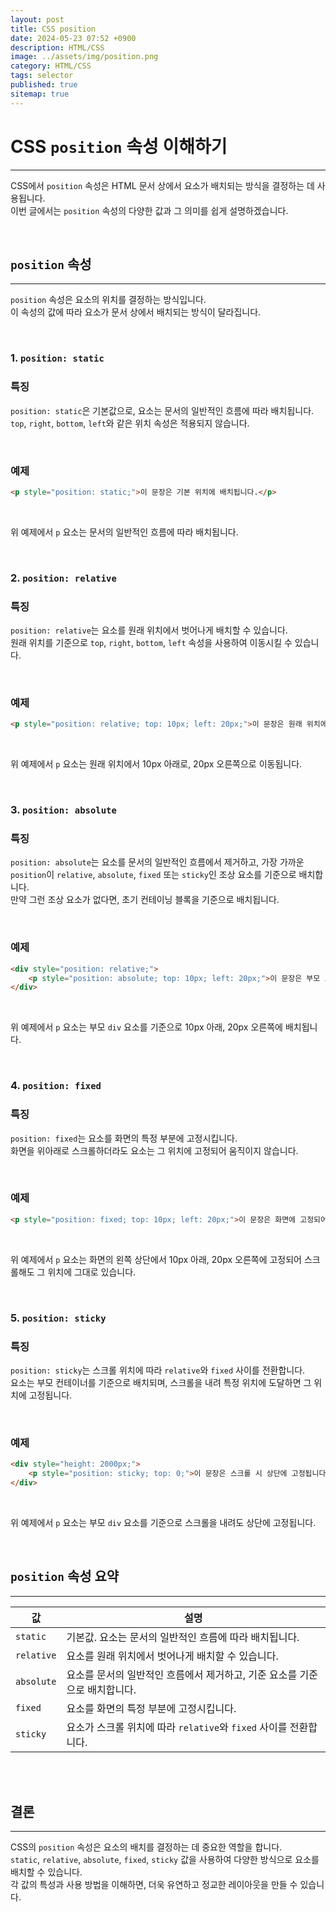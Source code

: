 ```yaml
---
layout: post
title: CSS position 
date: 2024-05-23 07:52 +0900
description: HTML/CSS 
image: ../assets/img/position.png
category: HTML/CSS
tags: selector
published: true
sitemap: true
---
```



# CSS `position` 속성 이해하기
---

CSS에서 `position` 속성은 HTML 문서 상에서 요소가 배치되는 방식을 결정하는 데 사용됩니다.    
이번 글에서는 `position` 속성의 다양한 값과 그 의미를 쉽게 설명하겠습니다.    

<br>

## `position` 속성
---

`position` 속성은 요소의 위치를 결정하는 방식입니다.     
이 속성의 값에 따라 요소가 문서 상에서 배치되는 방식이 달라집니다.    

<br>

### 1. `position: static`   

### 특징
`position: static`은 기본값으로, 요소는 문서의 일반적인 흐름에 따라 배치됩니다.    
`top`, `right`, `bottom`, `left`와 같은 위치 속성은 적용되지 않습니다.    

<br>

### 예제
```html
<p style="position: static;">이 문장은 기본 위치에 배치됩니다.</p>
```

<br>

위 예제에서 `p` 요소는 문서의 일반적인 흐름에 따라 배치됩니다.   

<br>

### 2. `position: relative`

### 특징
`position: relative`는 요소를 원래 위치에서 벗어나게 배치할 수 있습니다.    
원래 위치를 기준으로 `top`, `right`, `bottom`, `left` 속성을 사용하여 이동시킬 수 있습니다.   

<br>

### 예제
```html
<p style="position: relative; top: 10px; left: 20px;">이 문장은 원래 위치에서 이동되었습니다.</p>
```

<br>

위 예제에서 `p` 요소는 원래 위치에서 10px 아래로, 20px 오른쪽으로 이동됩니다.   

<br>

### 3. `position: absolute`

### 특징
`position: absolute`는 요소를 문서의 일반적인 흐름에서 제거하고, 가장 가까운 `position`이 `relative`, `absolute`, `fixed` 또는 `sticky`인 조상 요소를 기준으로 배치합니다.     
만약 그런 조상 요소가 없다면, 초기 컨테이닝 블록을 기준으로 배치됩니다.   

<br>

### 예제
```html
<div style="position: relative;">
    <p style="position: absolute; top: 10px; left: 20px;">이 문장은 부모 요소를 기준으로 배치됩니다.</p>
</div>
```

<br>

위 예제에서 `p` 요소는 부모 `div` 요소를 기준으로 10px 아래, 20px 오른쪽에 배치됩니다.   

<br>

### 4. `position: fixed`

### 특징
`position: fixed`는 요소를 화면의 특정 부분에 고정시킵니다.    
화면을 위아래로 스크롤하더라도 요소는 그 위치에 고정되어 움직이지 않습니다.   

<br>

### 예제
```html
<p style="position: fixed; top: 10px; left: 20px;">이 문장은 화면에 고정되어 움직이지 않습니다.</p>
```

<br>

위 예제에서 `p` 요소는 화면의 왼쪽 상단에서 10px 아래, 20px 오른쪽에 고정되어 스크롤해도 그 위치에 그대로 있습니다.   

<br>

### 5. `position: sticky`

### 특징
`position: sticky`는 스크롤 위치에 따라 `relative`와 `fixed` 사이를 전환합니다.    
요소는 부모 컨테이너를 기준으로 배치되며, 스크롤을 내려 특정 위치에 도달하면 그 위치에 고정됩니다.   

<br>

### 예제
```html
<div style="height: 2000px;">
    <p style="position: sticky; top: 0;">이 문장은 스크롤 시 상단에 고정됩니다.</p>
</div>
```
<br>

위 예제에서 `p` 요소는 부모 `div` 요소를 기준으로 스크롤을 내려도 상단에 고정됩니다.   

<br>

## `position` 속성 요약
---


| 값         | 설명                                                                 |
|------------|----------------------------------------------------------------------|
| `static`   | 기본값. 요소는 문서의 일반적인 흐름에 따라 배치됩니다.              |
| `relative` | 요소를 원래 위치에서 벗어나게 배치할 수 있습니다.                   |
| `absolute` | 요소를 문서의 일반적인 흐름에서 제거하고, 기준 요소를 기준으로 배치합니다. |
| `fixed`    | 요소를 화면의 특정 부분에 고정시킵니다.                             |
| `sticky`   | 요소가 스크롤 위치에 따라 `relative`와 `fixed` 사이를 전환합니다.  |

<br>
<br>

## 결론
---

CSS의 `position` 속성은 요소의 배치를 결정하는 데 중요한 역할을 합니다.    
`static`, `relative`, `absolute`, `fixed`, `sticky` 값을 사용하여 다양한 방식으로 요소를 배치할 수 있습니다.    
각 값의 특성과 사용 방법을 이해하면, 더욱 유연하고 정교한 레이아웃을 만들 수 있습니다.  

